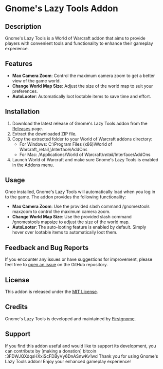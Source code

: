 # Gnome's Lazy Tools Addon 
 
## Description 
Gnome's Lazy Tools is a World of Warcraft addon that aims to provide players with convenient tools and functionality to enhance their gameplay experience. 
 
## Features 
- **Max Camera Zoom**: Control the maximum camera zoom to get a better view of the game world. 
- **Change World Map Size**: Adjust the size of the world map to suit your preferences. 
- **AutoLooter**: Automatically loot lootable items to save time and effort. 
 
## Installation 
1. Download the latest release of Gnome's Lazy Tools addon from the [Releases](https://github.com/your-username/gnomes-lazy-tools/releases) page. 
2. Extract the downloaded ZIP file. 
3. Copy the extracted folder to your World of Warcraft addons directory: 
   - For Windows:  C:\Program Files (x86)\World of Warcraft\_retail_\Interface\AddOns  
   - For Mac:  /Applications/World of Warcraft/_retail_/Interface/AddOns  
4. Launch World of Warcraft and make sure Gnome's Lazy Tools is enabled in the Addons menu. 
 
## Usage 
Once installed, Gnome's Lazy Tools will automatically load when you log in to the game. The addon provides the following functionality: 
 
- **Max Camera Zoom**: Use the provided slash command  /gnomestools maxzoom  to control the maximum camera zoom. 
- **Change World Map Size**: Use the provided slash command  /gnomestools mapsize  to adjust the size of the world map. 
- **AutoLooter**: The auto-looting feature is enabled by default. Simply hover over lootable items to automatically loot them. 
 
## Feedback and Bug Reports 
If you encounter any issues or have suggestions for improvement, please feel free to [open an issue](https://github.com/pot100/gnomes-lazy-tools/issues) on the GitHub repository. 
 
## License 
This addon is released under the [MIT License](https://opensource.org/licenses/MIT). 
 
## Credits 
Gnome's Lazy Tools is developed and maintained by [Firstgnome](https://github.com/pot100). 
 
## Support 
If you find this addon useful and would like to support its development, you can contribute by [making a donation]
bitcoin :3FDWJQXdqsHXxiScFDByVy6DnASnwKv1wd
Thank you for using Gnome's Lazy Tools addon! Enjoy your enhanced gameplay experience! 
